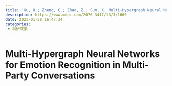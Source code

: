 ```yaml
---
title: 'Xu, H.; Zheng, C.; Zhao, Z.; Sun, X. Multi-Hypergraph Neural Networks for Emotion Recognition in Multi-Party Conversations. Appl. Sci. 2023, 13, 1660. '
description: https://www.mdpi.com/2076-3417/13/3/1660
date: 2023-01-28 16:47:34
categories:
 - 科研成果
---
```

# Multi-Hypergraph Neural Networks for Emotion Recognition in Multi-Party Conversations
